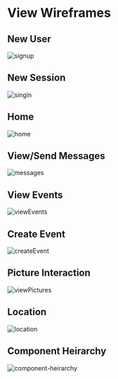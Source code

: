 # View Wireframes

## New User
![signup]

## New Session
![singin]

## Home
![home]

## View/Send Messages
![messages]

## View Events
![viewEvents]

## Create Event
![createEvent]

## Picture Interaction
![viewPictures]

## Location
![location]

## Component Heirarchy
![component-heirarchy]

[signup]: ./wireframes/signup.png
[singin]: ./wireframes/signin.png
[home]: ./wireframes/home.png
[messages]: ./wireframes/messages.png
[viewEvents]: ./wireframes/view_events.png
[createEvent]: ./wireframes/create_event.png
[viewPictures]: ./wireframes/pictures.png
[location]: ./wireframes/location.png
[component-heirarchy]: ./wireframes/heirarchy.png
